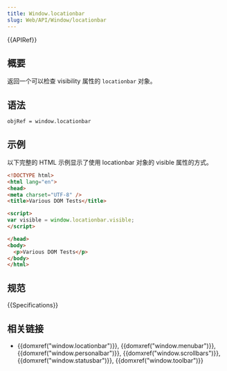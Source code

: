 ```yaml
---
title: Window.locationbar
slug: Web/API/Window/locationbar
---
```


{{APIRef}}

## 概要

返回一个可以检查 visibility 属性的 `locationbar` 对象。

## 语法

```plain
objRef = window.locationbar
```

## 示例

以下完整的 HTML 示例显示了使用 locationbar 对象的 visible 属性的方式。

```html
<!DOCTYPE html>
<html lang="en">
<head>
<meta charset="UTF-8" />
<title>Various DOM Tests</title>

<script>
var visible = window.locationbar.visible;
</script>

</head>
<body>
  <p>Various DOM Tests</p>
</body>
</html>
```

## 规范

{{Specifications}}

## 相关链接

- {{domxref("window.locationbar")}}, {{domxref("window.menubar")}}, {{domxref("window.personalbar")}}, {{domxref("window.scrollbars")}}, {{domxref("window.statusbar")}}, {{domxref("window.toolbar")}}
